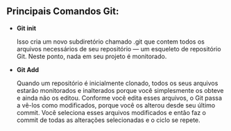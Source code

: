 ## Principais Comandos Git:

 - **Git init**

      Isso cria um novo subdiretório chamado .git que contem todos os arquivos necessários de seu repositório — um esqueleto de repositório Git. Neste ponto, nada em seu       projeto é monitorado.
      
      
      
- **Git Add**

  Quando um repositório é inicialmente clonado, todos os seus arquivos estarão monitorados e inalterados porque você simplesmente os obteve e ainda não os editou.         Conforme você edita esses arquivos, o Git passa a vê-los como modificados, porque você os alterou desde seu último commit. Você seleciona esses arquivos modificados e então faz o commit de todas as alterações selecionadas e o ciclo se repete.